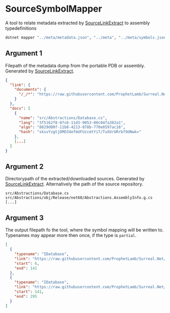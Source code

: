 # SourceSymbolMapper

A tool to relate metadata extracted by [SourceLinkExtract](https://github.com/ProphetLamb/SourceLinkExtract) to assembly typedefinitions

```bash
dotnet mapper "../meta/metadata.json", "../meta", "../meta/symbols.json"
```

## Argument 1
Filepath of the metadata dump from the portable PDB or assembly. Generated by [SourceLinkExtract](https://github.com/ProphetLamb/SourceLinkExtract).

```json
{
  "link": {
    "documents": {
      "/_/*": "https://raw.githubusercontent.com/ProphetLamb/Surreal.Net/9050c906117c795ca385fd52b75062771a2a8816/*"
    }
  },
  "docs": [
    {
      "name": "src/Abstractions/Database.cs",
      "lang": "3f5162f8-07c6-11d3-9053-00c04fa302a1",
      "algo": "8829d00f-11b8-4213-878b-770e8597ac16",
      "hash": "sksvYzgtjDMO34efmUFUzcmtYiT/TuXUrURrbf9dNwk="
    },
    [...]
  ]
}

```

## Argument 2
Directorypath of the extracted/downloaded sources. Generated by [SourceLinkExtract](https://github.com/ProphetLamb/SourceLinkExtract).
Alternatively the path of the source repository.

```
src/Abstractions/Database.cs
src/Abstractions/obj/Release/net60/Abstractions.AssemblyInfo.g.cs
[...]
```

## Argument 3
The output filepath fo the tool, where the symbol mapping will be written to.
Typenames may appear more then once, if the type is `partial`.

```json
[
  {
    "typename": "IDatabase",
    "link": "https://raw.githubusercontent.com/ProphetLamb/Surreal.Net/9050c906117c795ca385fd52b75062771a2a8816/src/Abstractions/Database.cs",
    "start": 6,
    "end": 141
  },
  {
    "typename": "IDatabase",
    "link": "https://raw.githubusercontent.com/ProphetLamb/Surreal.Net/9050c906117c795ca385fd52b75062771a2a8816/src/Abstractions/Database.cs",
    "start": 141,
    "end": 295
  }
]

```